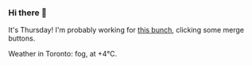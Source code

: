 ### Hi there :wave:

It's Thursday! I'm probably working for [this bunch](https://github.com/kohofinancial), clicking some merge buttons.

Weather in Toronto: fog, at +4°C.
